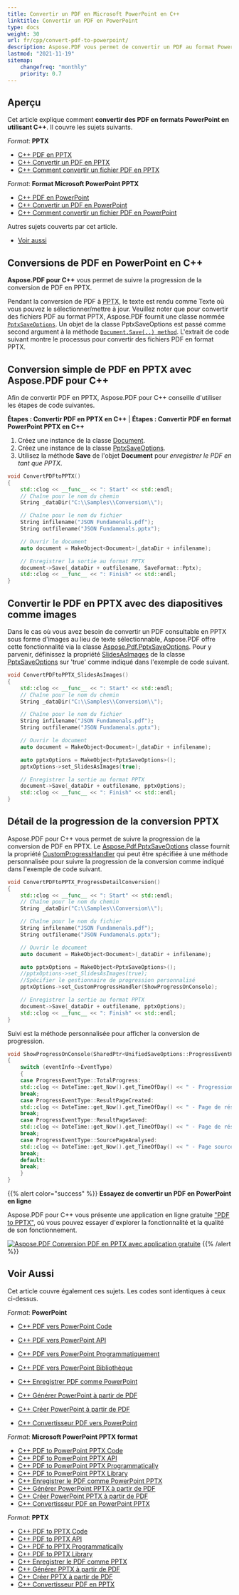 ```yaml
---
title: Convertir un PDF en Microsoft PowerPoint en C++
linktitle: Convertir un PDF en PowerPoint
type: docs
weight: 30
url: fr/cpp/convert-pdf-to-powerpoint/
description: Aspose.PDF vous permet de convertir un PDF au format PowerPoint en utilisant C++. Il est possible de convertir un PDF en PPTX avec des diapositives sous forme d'images.
lastmod: "2021-11-19"
sitemap:
    changefreq: "monthly"
    priority: 0.7
---
```

## Aperçu

Cet article explique comment **convertir des PDF en formats PowerPoint en utilisant C++**. Il couvre les sujets suivants.

_Format_: **PPTX**
- [C++ PDF en PPTX](#cpp-pdf-to-pptx)
- [C++ Convertir un PDF en PPTX](#cpp-pdf-to-pptx)
- [C++ Comment convertir un fichier PDF en PPTX](#cpp-pdf-to-pptx)

_Format_: **Format Microsoft PowerPoint PPTX**
- [C++ PDF en PowerPoint](#cpp-pdf-to-powerpoint-pptx)
- [C++ Convertir un PDF en PowerPoint](#cpp-pdf-to-powerpoint-pptx)
- [C++ Comment convertir un fichier PDF en PowerPoint](#cpp-pdf-to-powerpoint-pptx)

Autres sujets couverts par cet article.
- [Voir aussi](#see-also)

## Conversions de PDF en PowerPoint en C++

**Aspose.PDF pour C++** vous permet de suivre la progression de la conversion de PDF en PPTX.

Pendant la conversion de PDF à <abbr title="Microsoft PowerPoint 2007 XML Presentation">PPTX</abbr>, le texte est rendu comme Texte où vous pouvez le sélectionner/mettre à jour. Veuillez noter que pour convertir des fichiers PDF au format PPTX, Aspose.PDF fournit une classe nommée [`PptxSaveOptions`](https://reference.aspose.com/pdf/cpp/class/aspose.pdf.pptx_save_options). Un objet de la classe PptxSaveOptions est passé comme second argument à la méthode [`Document.Save(..) method`](https://reference.aspose.com/pdf/cpp/class/aspose.pdf.document#ac082fe8e67b25685fc51d33e804269fa). L'extrait de code suivant montre le processus pour convertir des fichiers PDF en format PPTX.

## Conversion simple de PDF en PPTX avec Aspose.PDF pour C++

Afin de convertir PDF en PPTX, Aspose.PDF pour C++ conseille d'utiliser les étapes de code suivantes.

<a name="cpp-pdf-to-pptx" id="cpp-pdf-to-pptx"><strong>Étapes : Convertir PDF en PPTX en C++</strong></a> | <a name="cpp-pdf-to-powerpoint-pptx" id="cpp-pdf-to-powerpoint-pptx"><strong>Étapes : Convertir PDF en format PowerPoint PPTX en C++</strong></a>

1. Créez une instance de la classe [Document](https://reference.aspose.com/pdf/cpp/class/aspose.pdf.document).
2. Créez une instance de la classe [PptxSaveOptions](https://reference.aspose.com/pdf/cpp/class/aspose.pdf.pptx_save_options).
3. Utilisez la méthode **Save** de l'objet **Document** pour _enregistrer le PDF en tant que PPTX_.

```cpp
void ConvertPDFtoPPTX()
{
    std::clog << __func__ << ": Start" << std::endl;
    // Chaîne pour le nom du chemin
    String _dataDir("C:\\Samples\\Conversion\\");

    // Chaîne pour le nom du fichier
    String infilename("JSON Fundamenals.pdf");
    String outfilename("JSON Fundamenals.pptx");

    // Ouvrir le document
    auto document = MakeObject<Document>(_dataDir + infilename);

    // Enregistrer la sortie au format PPTX
    document->Save(_dataDir + outfilename, SaveFormat::Pptx);
    std::clog << __func__ << ": Finish" << std::endl;
}
```

## Convertir le PDF en PPTX avec des diapositives comme images

Dans le cas où vous avez besoin de convertir un PDF consultable en PPTX sous forme d'images au lieu de texte sélectionnable, Aspose.PDF offre cette fonctionnalité via la classe [Aspose.Pdf.PptxSaveOptions](https://reference.aspose.com/pdf/cpp/class/aspose.pdf.pptx_save_options). Pour y parvenir, définissez la propriété [SlidesAsImages](https://reference.aspose.com/pdf/cpp/class/aspose.pdf.pptx_save_options#aeca0659ae24ea7cdeb171d941440dcb2) de la classe [PptxSaveOptions](https://reference.aspose.com/pdf/cpp/class/aspose.pdf.pptx_save_options) sur 'true' comme indiqué dans l'exemple de code suivant.

```cpp
void ConvertPDFtoPPTX_SlidesAsImages()
{
    std::clog << __func__ << ": Start" << std::endl;
    // Chaîne pour le nom du chemin
    String _dataDir("C:\\Samples\\Conversion\\");

    // Chaîne pour le nom du fichier
    String infilename("JSON Fundamenals.pdf");
    String outfilename("JSON Fundamenals.pptx");

    // Ouvrir le document
    auto document = MakeObject<Document>(_dataDir + infilename);

    auto pptxOptions = MakeObject<PptxSaveOptions>();
    pptxOptions->set_SlidesAsImages(true);

    // Enregistrer la sortie au format PPTX
    document->Save(_dataDir + outfilename, pptxOptions);
    std::clog << __func__ << ": Finish" << std::endl;
}
```

## Détail de la progression de la conversion PPTX

Aspose.PDF pour C++ vous permet de suivre la progression de la conversion de PDF en PPTX. Le [Aspose.Pdf.PptxSaveOptions](https://reference.aspose.com/pdf/cpp/class/aspose.pdf.pptx_save_options) classe fournit la propriété [CustomProgressHandler](https://reference.aspose.com/pdf/cpp/class/aspose.pdf.pptx_save_options#ac9ad606c4b4d7249c5f299fd8d766474) qui peut être spécifiée à une méthode personnalisée pour suivre la progression de la conversion comme indiqué dans l'exemple de code suivant.

```cpp
void ConvertPDFtoPPTX_ProgressDetailConversion()
{
    std::clog << __func__ << ": Start" << std::endl;
    // Chaîne pour le nom du chemin
    String _dataDir("C:\\Samples\\Conversion\\");

    // Chaîne pour le nom du fichier
    String infilename("JSON Fundamenals.pdf");
    String outfilename("JSON Fundamenals.pptx");

    // Ouvrir le document
    auto document = MakeObject<Document>(_dataDir + infilename);

    auto pptxOptions = MakeObject<PptxSaveOptions>();
    //pptxOptions->set_SlidesAsImages(true);
    //Spécifier le gestionnaire de progression personnalisé
    pptxOptions->set_CustomProgressHandler(ShowProgressOnConsole);

    // Enregistrer la sortie au format PPTX
    document->Save(_dataDir + outfilename, pptxOptions);
    std::clog << __func__ << ": Finish" << std::endl;
}
```
Suivi est la méthode personnalisée pour afficher la conversion de progression.

```cpp
void ShowProgressOnConsole(SharedPtr<UnifiedSaveOptions::ProgressEventHandlerInfo> eventInfo)
{
    switch (eventInfo->EventType)
    {
    case ProgressEventType::TotalProgress:
    std::clog << DateTime::get_Now().get_TimeOfDay() << " - Progression de la conversion : " << eventInfo->Value << std::endl;
    break;
    case ProgressEventType::ResultPageCreated:
    std::clog << DateTime::get_Now().get_TimeOfDay() << " - Page de résultat " << eventInfo->Value << " de " << eventInfo->MaxValue << " mise en page créée." << std::endl;
    break;
    case ProgressEventType::ResultPageSaved:
    std::clog << DateTime::get_Now().get_TimeOfDay() << " - Page de résultat " << eventInfo->Value << " de " << eventInfo->MaxValue << " exportée." << std::endl;
    break;
    case ProgressEventType::SourcePageAnalysed:
    std::clog << DateTime::get_Now().get_TimeOfDay() << " - Page source " << eventInfo->Value << " de " << eventInfo->MaxValue << " analysée." << std::endl;
    break;
    default:
    break;
    }
}
```

{{% alert color="success" %}}
**Essayez de convertir un PDF en PowerPoint en ligne**

Aspose.PDF pour C++ vous présente une application en ligne gratuite ["PDF to PPTX"](https://products.aspose.app/pdf/conversion/pdf-to-pptx), où vous pouvez essayer d'explorer la fonctionnalité et la qualité de son fonctionnement.

[![Aspose.PDF Conversion PDF en PPTX avec application gratuite](pdf_to_pptx.png)](https://products.aspose.app/pdf/conversion/pdf-to-pptx)
{{% /alert %}}

## Voir Aussi

Cet article couvre également ces sujets. Les codes sont identiques à ceux ci-dessus.

_Format_: **PowerPoint**
- [C++ PDF vers PowerPoint Code](#cpp-pdf-to-powerpoint-pptx)
- [C++ PDF vers PowerPoint API](#cpp-pdf-to-powerpoint-pptx)
- [C++ PDF vers PowerPoint Programmatiquement](#cpp-pdf-to-powerpoint-pptx)
- [C++ PDF vers PowerPoint Bibliothèque](#cpp-pdf-to-powerpoint-pptx)
- [C++ Enregistrer PDF comme PowerPoint](#cpp-pdf-to-powerpoint-pptx)
- [C++ Générer PowerPoint à partir de PDF](#cpp-pdf-to-powerpoint-pptx)
- [C++ Créer PowerPoint à partir de PDF](#cpp-pdf-to-powerpoint-pptx)

- [C++ Convertisseur PDF vers PowerPoint](#cpp-pdf-to-powerpoint-pptx)

_Format_: **Microsoft PowerPoint PPTX format**
- [C++ PDF to PowerPoint PPTX Code](#cpp-pdf-to-powerpoint-pptx)
- [C++ PDF to PowerPoint PPTX API](#cpp-pdf-to-powerpoint-pptx)
- [C++ PDF to PowerPoint PPTX Programmatically](#cpp-pdf-to-powerpoint-pptx)
- [C++ PDF to PowerPoint PPTX Library](#cpp-pdf-to-powerpoint-pptx)
- [C++ Enregistrer le PDF comme PowerPoint PPTX](#cpp-pdf-to-powerpoint-pptx)
- [C++ Générer PowerPoint PPTX à partir de PDF](#cpp-pdf-to-powerpoint-pptx)
- [C++ Créer PowerPoint PPTX à partir de PDF](#cpp-pdf-to-powerpoint-pptx)
- [C++ Convertisseur PDF en PowerPoint PPTX](#cpp-pdf-to-powerpoint-pptx)

_Format_: **PPTX**
- [C++ PDF to PPTX Code](#cpp-pdf-to-pptx)
- [C++ PDF to PPTX API](#cpp-pdf-to-pptx)
- [C++ PDF to PPTX Programmatically](#cpp-pdf-to-pptx)
- [C++ PDF to PPTX Library](#cpp-pdf-to-pptx)
- [C++ Enregistrer le PDF comme PPTX](#cpp-pdf-to-pptx)
- [C++ Générer PPTX à partir de PDF](#cpp-pdf-to-pptx)
- [C++ Créer PPTX à partir de PDF](#cpp-pdf-to-pptx)
- [C++ Convertisseur PDF en PPTX](#cpp-pdf-to-pptx)